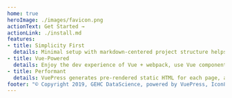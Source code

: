 ```yaml
---
home: true
heroImage: ./images/favicon.png
actionText: Get Started →
actionLink: ./install.md
features:
- title: Simplicity First
  details: Minimal setup with markdown-centered project structure helps you focus on writing.
- title: Vue-Powered
  details: Enjoy the dev experience of Vue + webpack, use Vue components in markdown, and develop custom themes with Vue.
- title: Performant
  details: VuePress generates pre-rendered static HTML for each page, and runs as an SPA once a page is loaded.
footer: "© Copyright 2019, GEHC DataScience, powered by VuePress, Icon8"
---
```



